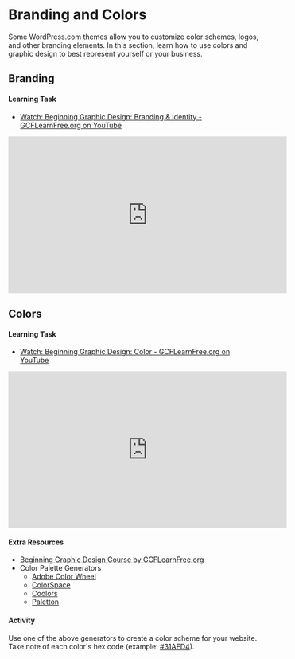 # Branding and Colors
Some WordPress.com themes allow you to customize color schemes, logos, and other branding elements. In this section, learn how to use colors and graphic design to best represent yourself or your business.

## Branding

#### Learning Task
- [Watch: Beginning Graphic Design: Branding & Identity - GCFLearnFree.org on YouTube](https://youtu.be/l-S2Y3SF3mM)

<iframe width="560" height="315" src="https://www.youtube.com/embed/l-S2Y3SF3mM" frameborder="0" allow="accelerometer; autoplay; encrypted-media; gyroscope; picture-in-picture" allowfullscreen></iframe>

## Colors

#### Learning Task
- [Watch: Beginning Graphic Design: Color - GCFLearnFree.org on YouTube](https://youtu.be/_2LLXnUdUIc)

<iframe width="560" height="315" src="https://www.youtube.com/embed/_2LLXnUdUIc" frameborder="0" allow="accelerometer; autoplay; encrypted-media; gyroscope; picture-in-picture" allowfullscreen></iframe>

#### Extra Resources
- [Beginning Graphic Design Course by GCFLearnFree.org](https://edu.gcfglobal.org/en/beginning-graphic-design/)
- Color Palette Generators
    - [Adobe Color Wheel](https://color.adobe.com/create)
    - [ColorSpace](https://mycolor.space/)
    - [Coolors](https://coolors.co/app)
    - [Paletton](http://paletton.com/)

#### Activity
Use one of the above generators to create a color scheme for your website. Take note of each color's hex code (example: [#31AFD4](https://www.color-hex.com/color/2978a0)).
